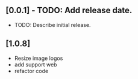 ## [0.0.1] - TODO: Add release date.

* TODO: Describe initial release.

## [1.0.8]
- Resize image logos
- add support web
- refactor code
